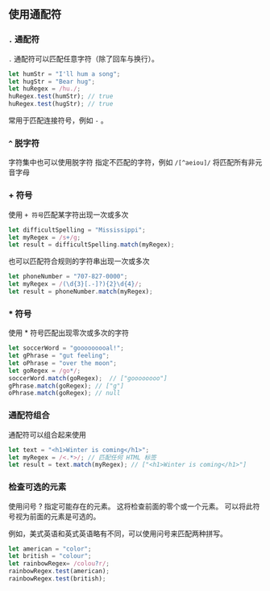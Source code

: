 ## 使用通配符

### `.` 通配符

`.` 通配符可以匹配任意字符（除了回车与换行）。

```javascript
let humStr = "I'll hum a song";
let hugStr = "Bear hug";
let huRegex = /hu./;
huRegex.test(humStr); // true
huRegex.test(hugStr); // true
```

常用于匹配连接符号，例如 `-` 。

### `^` 脱字符

字符集中也可以使用脱字符 指定不匹配的字符，例如 `/[^aeiou]/` 将匹配所有非元音字母

### + 符号

使用 `+ 符号`匹配某字符出现一次或多次

```javascript
let difficultSpelling = "Mississippi";
let myRegex = /s+/g;
let result = difficultSpelling.match(myRegex);
```

也可以匹配符合规则的字符串出现一次或多次

```javascript
let phoneNumber = "707-827-0000";
let myRegex = /(\d{3}[.-]?){2}\d{4}/;
let result = phoneNumber.match(myRegex);
```

### * 符号

使用 * 符号匹配出现零次或多次的字符

```javascript
let soccerWord = "gooooooooal!";
let gPhrase = "gut feeling";
let oPhrase = "over the moon";
let goRegex = /go*/;
soccerWord.match(goRegex);  // ["goooooooo"]
gPhrase.match(goRegex); // ["g"]
oPhrase.match(goRegex); // null
```

### 通配符组合

通配符可以组合起来使用

```javascript
let text = "<h1>Winter is coming</h1>";
let myRegex = /<.*>/; // 匹配任何 HTML 标签
let result = text.match(myRegex); // ["<h1>Winter is coming</h1>"]
```

### 检查可选的元素

使用问号 ? 指定可能存在的元素。 这将检查前面的零个或一个元素。 可以将此符号视为前面的元素是可选的。

例如，美式英语和英式英语略有不同，可以使用问号来匹配两种拼写。

```javascript
let american = "color";
let british = "colour";
let rainbowRegex= /colou?r/;
rainbowRegex.test(american);
rainbowRegex.test(british);
```